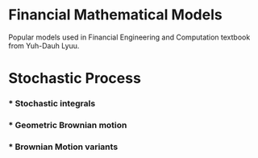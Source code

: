 # Financial Mathematical Models
Popular models used in Financial Engineering and Computation textbook from Yuh-Dauh Lyuu.

# Stochastic Process
### * Stochastic integrals
### * Geometric Brownian motion
### * Brownian Motion variants

